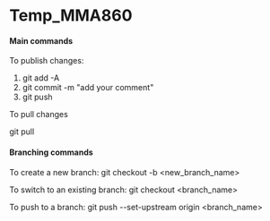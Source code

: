 # Temp_MMA860

#### Main commands
To publish changes:

1. git add -A
2. git commit -m "add your comment"
3. git push 

To pull changes

git pull


#### Branching commands
To create a new branch: git checkout -b <new_branch_name>

To switch to an existing branch: git checkout <branch_name>

To push to a branch: git push --set-upstream origin <branch_name>
